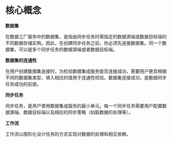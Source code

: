 # 核心概念

**数据集**

在数据工厂服务中的数据集，是指由同步任务时需指定的数据源端或数据目标端的不同数据存储实例。因此，在创建同步任务之前，你必须先连接数据集。同一个数据集，可以是多个同步任务的数据源端或者数据目标端。

 

**数据集的连通性**

在用户创建数据集连接时，为检验数据集成服务能否连接成功，需要用户更具根据不同的数据集类型，填入相应的值用于连通性校验。数据集连接成功，是数据同步任务成功的前提。

 

**同步任务**

同步任务，是用户使用数据集成服务的最小单元。每一个同步任务需要用户配置数据源端、数据目标端以及相应的同步策略（如脏数据的处理等）。

 

**工作流**

工作流以图形化设计任务的方式实现对数据的处理和相互依赖。
